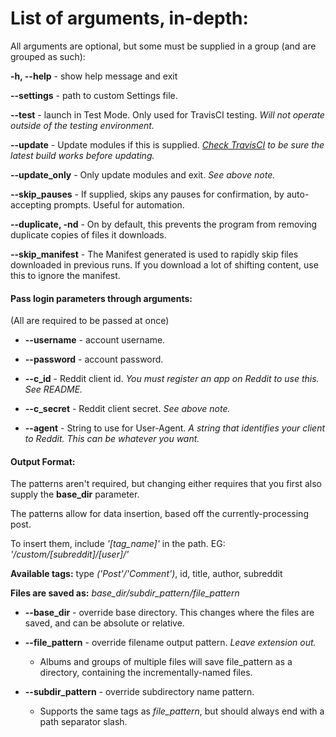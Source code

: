 # List of arguments, in-depth:
All arguments are optional, but some must be supplied in a group (and are grouped as such):

**-h, --help** -        show help message and exit

**--settings** -        path to custom Settings file.

**--test** -            launch in Test Mode. Only used for TravisCI testing. *Will not operate outside of the testing environment.*

**--update**  -         Update modules if this is supplied. *[Check TravisCI](https://travis-ci.org/shadowmoose/RedditDownloader) to be sure the latest build works before updating.*

**--update_only** -     Only update modules and exit. *See above note.*

**--skip_pauses** -     If supplied, skips any pauses for confirmation, by auto-accepting prompts. Useful for automation.

**--duplicate, -nd** - On by default, this prevents the program from removing duplicate copies of files it downloads.

**--skip_manifest** - The Manifest generated is used to rapidly skip files downloaded in previous runs. If you download a lot of shifting content, use this to ignore the manifest.

#### Pass login parameters through arguments:
(All are required to be passed at once)
+ **--username**  -       account username. 

+ **--password**  -       account password.

+ **--c_id**   -          Reddit client id.  *You must register an app on Reddit to use this. See README.*

+ **--c_secret**  -       Reddit client secret.  *See above note.*

+ **--agent**   -         String to use for User-Agent.  *A string that identifies your client to Reddit. This can be whatever you want.*

#### Output Format:
The patterns aren't required, but changing either requires that you first also supply the **base_dir** parameter.

The patterns allow for data insertion, based off the currently-processing post.

To insert them, include *'[tag_name]'* in the path. EG: *'/custom/[subreddit]/[user]/'*

**Available tags:** type *('Post'/'Comment')*, id, title, author, subreddit

__Files are saved as:__ *base_dir/subdir_pattern/file_pattern*

+ **--base_dir**  -       override base directory. This changes where the files are saved, and can be absolute or relative.

+ **--file_pattern** -    override filename output pattern. *Leave extension out.*
  + Albums and groups of multiple files will save file_pattern as a directory, containing the incrementally-named files.
  
+ **--subdir_pattern** -  override subdirectory name pattern. 
  + Supports the same tags as *file_pattern*, but should always end with a path separator slash.
